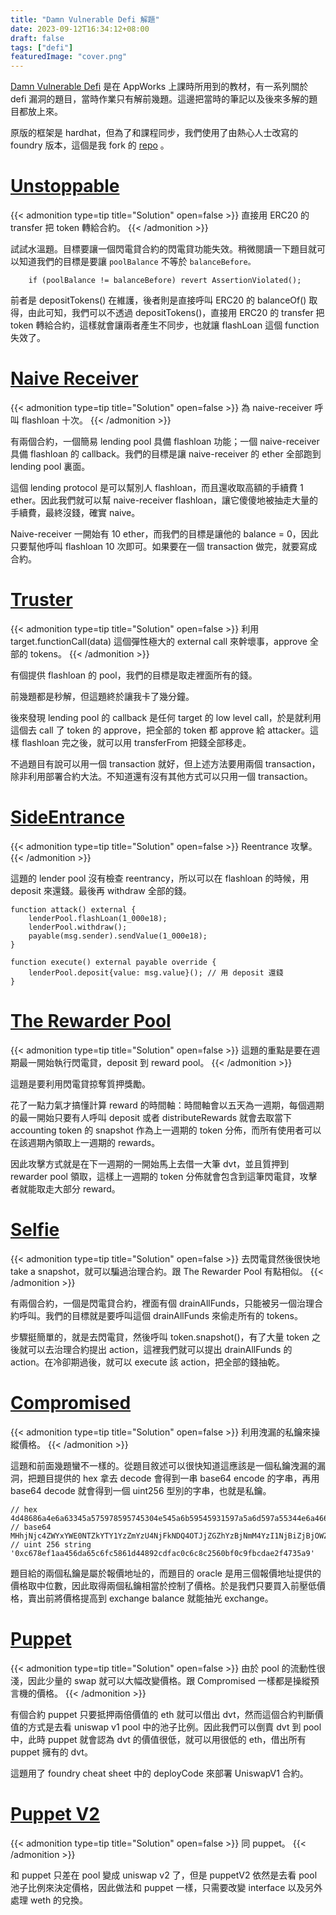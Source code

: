 ```yaml
---
title: "Damn Vulnerable Defi 解題"
date: 2023-09-12T16:34:12+08:00
draft: false
tags: ["defi"]
featuredImage: "cover.png"
---
```


[Damn Vulnerable Defi](https://www.damnvulnerabledefi.xyz/) 是在 AppWorks 上課時所用到的教材，有一系列關於 defi 漏洞的題目，當時作業只有解前幾題。這邊把當時的筆記以及後來多解的題目都放上來。

<!--more-->

原版的框架是 hardhat，但為了和課程同步，我們使用了由熱心人士改寫的 foundry 版本，這個是我 fork 的 [repo](https://github.com/goodhat/damn-vulnerable-defi-foundry) 。

# [Unstoppable](https://github.com/goodhat/damn-vulnerable-defi-foundry/tree/master/src/Contracts/unstoppable)

{{< admonition type=tip title="Solution" open=false >}}
直接用 ERC20 的 transfer 把 token 轉給合約。
{{< /admonition >}}

試試水溫題。目標要讓一個閃電貸合約的閃電貸功能失效。稍微閱讀一下題目就可以知道我們的目標是要讓 `poolBalance` 不等於 `balanceBefore。`

```solidity
    if (poolBalance != balanceBefore) revert AssertionViolated();
```

前者是 depositTokens() 在維護，後者則是直接呼叫 ERC20 的 balanceOf() 取得，由此可知，我們可以不透過 depositTokens()，直接用 ERC20 的 transfer 把 token 轉給合約，這樣就會讓兩者產生不同步，也就讓 flashLoan 這個 function 失效了。

# [Naive Receiver](https://github.com/goodhat/damn-vulnerable-defi-foundry/tree/master/src/Contracts/naive-receiver)

{{< admonition type=tip title="Solution" open=false >}}
為 naive-receiver 呼叫 flashloan 十次。
{{< /admonition >}}

有兩個合約，一個簡易 lending pool 具備 flashloan 功能；一個 naive-receiver 具備 flashloan 的 callback。我們的目標是讓 naive-receiver 的 ether 全部跑到 lending pool 裏面。

這個 lending protocol 是可以幫別人 flashloan，而且還收取高額的手續費 1 ether。因此我們就可以幫 naive-receiver flashloan，讓它傻傻地被抽走大量的手續費，最終沒錢，確實 naive。

Naive-receiver 一開始有 10 ether，而我們的目標是讓他的 balance = 0，因此只要幫他呼叫 flashloan 10 次即可。如果要在一個 transaction 做完，就要寫成合約。

# [Truster](https://github.com/goodhat/damn-vulnerable-defi-foundry/tree/master/src/Contracts/truster)

{{< admonition type=tip title="Solution" open=false >}}
利用 target.functionCall(data) 這個彈性極大的 external call 來幹壞事，approve 全部的 tokens。
{{< /admonition >}}

有個提供 flashloan 的 pool，我們的目標是取走裡面所有的錢。

前幾題都是秒解，但這題終於讓我卡了幾分鐘。

後來發現 lending pool 的 callback 是任何 target 的 low level call，於是就利用這個去 call 了 token 的 approve，把全部的 token 都 approve 給 attacker。這樣 flashloan 完之後，就可以用 transferFrom 把錢全部移走。

不過題目有說可以用一個 transaction 就好，但上述方法要用兩個 transaction，除非利用部署合約大法。不知道還有沒有其他方式可以只用一個 transaction。

# [SideEntrance](https://github.com/goodhat/damn-vulnerable-defi-foundry/tree/master/src/Contracts/side-entrance)

{{< admonition type=tip title="Solution" open=false >}}
Reentrance 攻擊。
{{< /admonition >}}

這題的 lender pool 沒有檢查 reentrancy，所以可以在 flashloan 的時候，用 deposit 來還錢。最後再 withdraw 全部的錢。

```solidity
function attack() external {
    lenderPool.flashLoan(1_000e18);
    lenderPool.withdraw();
    payable(msg.sender).sendValue(1_000e18);
}

function execute() external payable override {
    lenderPool.deposit{value: msg.value}(); // 用 deposit 還錢
}
```

# [The Rewarder Pool](https://github.com/goodhat/damn-vulnerable-defi-foundry/tree/master/src/Contracts/the-rewarder)

{{< admonition type=tip title="Solution" open=false >}}
這題的重點是要在週期最一開始執行閃電貸，deposit 到 reward pool。
{{< /admonition >}}

這題是要利用閃電貸掠奪質押獎勵。

花了一點力氣才搞懂計算 reward 的時間軸：時間軸會以五天為一週期，每個週期的最一開始只要有人呼叫 deposit 或者 distributeRewards 就會去取當下 accounting token 的 snapshot 作為上一週期的 token 分佈，而所有使用者可以在該週期內領取上一週期的 rewards。

因此攻擊方式就是在下一週期的一開始馬上去借一大筆 dvt，並且質押到 rewarder pool 領取，這樣上一週期的 token 分佈就會包含到這筆閃電貸，攻擊者就能取走大部分 reward。

# [Selfie](https://github.com/goodhat/damn-vulnerable-defi-foundry/tree/master/src/Contracts/selfie)

{{< admonition type=tip title="Solution" open=false >}}
去閃電貸然後很快地 take a snapshot，就可以騙過治理合約。跟 The Rewarder Pool 有點相似。
{{< /admonition >}}

有兩個合約，一個是閃電貸合約，裡面有個 drainAllFunds，只能被另一個治理合約呼叫。我們的目標就是要呼叫這個 drainAllFunds 來偷走所有的 tokens。

步驟挺簡單的，就是去閃電貸，然後呼叫 token.snapshot()，有了大量 token 之後就可以去治理合約提出 action，這裡我們就可以提出 drainAllFunds 的 action。在冷卻期過後，就可以 execute 該 action，把全部的錢抽乾。

# [Compromised](https://github.com/goodhat/damn-vulnerable-defi-foundry/tree/master/src/Contracts/compromised)

{{< admonition type=tip title="Solution" open=false >}}
利用洩漏的私鑰來操縱價格。
{{< /admonition >}}

這題和前面幾題蠻不一樣的。從題目敘述可以很快知道這應該是一個私鑰洩漏的漏洞，把題目提供的 hex 拿去 decode 會得到一串 base64 encode 的字串，再用 base64 decode 就會得到一個 uint256 型別的字串，也就是私鑰。

```solidity
// hex 4d48686a4e6a63345a575978595745304e545a6b59545931597a5a6d597a55344e6a466b4e4451344f544a6a5a475a68597a426a4e6d4d34597a49314e6a42695a6a426a4f575a69593252685a544a6d4e44637a4e574535
// base64 MHhjNjc4ZWYxYWE0NTZkYTY1YzZmYzU4NjFkNDQ4OTJjZGZhYzBjNmM4YzI1NjBiZjBjOWZiY2RhZTJmNDczNWE5?
// uint 256 string '0xc678ef1aa456da65c6fc5861d44892cdfac0c6c8c2560bf0c9fbcdae2f4735a9'
```

題目給的兩個私鑰是屬於報價地址的，而題目的 oracle 是用三個報價地址提供的價格取中位數，因此取得兩個私鑰相當於控制了價格。於是我們只要買入前壓低價格，賣出前將價格提高到 exchange balance 就能抽光 exchange。

# [Puppet](https://github.com/goodhat/damn-vulnerable-defi-foundry/tree/master/src/Contracts/puppet)

{{< admonition type=tip title="Solution" open=false >}}
由於 pool 的流動性很淺，因此少量的 swap 就可以大幅改變價格。跟 Compromised 一樣都是操縱預言機的價格。
{{< /admonition >}}

有個合約 puppet 只要抵押兩倍價值的 eth 就可以借出 dvt，然而這個合約判斷價值的方式是去看 uniswap v1 pool 中的池子比例。因此我們可以倒賣 dvt 到 pool 中，此時 puppet 就會認為 dvt 的價值很低，就可以用很低的 eth，借出所有 puppet 擁有的 dvt。

這題用了 foundry cheat sheet 中的 deployCode 來部署 UniswapV1 合約。

# [Puppet V2](https://github.com/goodhat/damn-vulnerable-defi-foundry/tree/master/src/Contracts/puppet-v2)

{{< admonition type=tip title="Solution" open=false >}}
同 puppet。
{{< /admonition >}}

和 puppet 只差在 pool 變成 uniswap v2 了，但是 puppetV2 依然是去看 pool 池子比例來決定價格，因此做法和 puppet 一樣，只需要改變 interface 以及另外處理 weth 的兌換。

